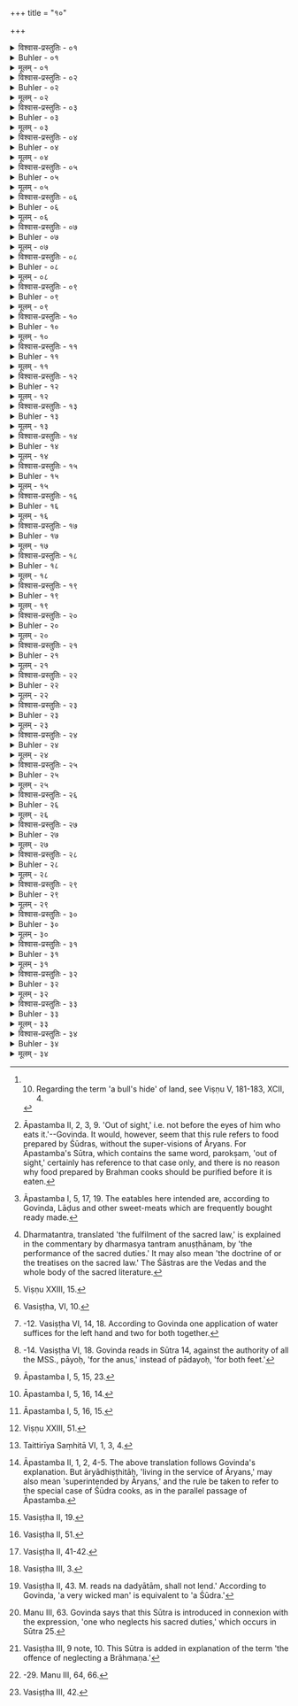+++
title = "१०"

+++

<details><summary>विश्वास-प्रस्तुतिः - ०१</summary>

०१  गोचर्ममात्रम् अब्बिन्दुर् भूमेः शुध्यति पातितः ।  
समूढम् असमूढं वा यत्रामेध्यं न लक्ष्यते ॥ इति ॥
</details>

<details><summary>Buhler - ०१</summary>

1. 'A drop of water which is allowed to fall (on the ground) purifies a bull's hide of land, whether (the land) has been (previously) swept or not, provided no impure substance is visible on it.' [^1] 


[^1]:  10. Regarding the term 'a bull's hide' of land, see Viṣṇu V, 181-183, XCII, 4.
</details>

<details><summary>मूलम् - ०१</summary>

०१  गोचर्ममात्रम् अब्बिन्दुर् भूमेः शुध्यति पातितः ।  
समूढम् असमूढं वा यत्रामेध्यं न लक्ष्यते ॥ इति ॥
</details>

<details><summary>विश्वास-प्रस्तुतिः - ०२</summary>

०२  परोक्षम् अधिश्रितस्यान्नस्यावद्योत्याभ्युक्षणम् ॥
</details>

<details><summary>Buhler - ०२</summary>

2. Food which is cooked out of sight must be illuminated (with fire) and be sprinkled with water, [^2] 


[^2]:  Āpastamba II, 2, 3, 9. 'Out of sight,' i.e. not before the eyes of him who eats it.'--Govinda. It would, however, seem that this rule refers to food prepared by Śūdras, without the super-visions of Āryans. For Āpastamba's Sūtra, which contains the same word, parokṣam, 'out of sight,' certainly has reference to that case only, and there is no reason why food prepared by Brahman cooks should be purified before it is eaten.
</details>

<details><summary>मूलम् - ०२</summary>

०२  परोक्षम् अधिश्रितस्यान्नस्यावद्योत्याभ्युक्षणम् ॥
</details>

<details><summary>विश्वास-प्रस्तुतिः - ०३</summary>

०३  तथापणेयानां च भक्षाणाम् ॥
</details>

<details><summary>Buhler - ०३</summary>

3. Likewise eatables bought in the market. [^3] 


[^3]:  Āpastamba I, 5, 17, 19. The eatables here intended are, according to Govinda, Lāḍus and other sweet-meats which are frequently bought ready made.
</details>

<details><summary>मूलम् - ०३</summary>

०३  तथापणेयानां च भक्षाणाम् ॥
</details>

<details><summary>विश्वास-प्रस्तुतिः - ०४</summary>

०४  बीभत्सवः शुचिकामा हि देवा नाश्रद्दधानस्य हविर्जुषन्त इति ॥
</details>

<details><summary>Buhler - ०४</summary>

4. For the Veda (declares), 'For the gods who are (easily) disgusted and desirous of purity do not enjoy the offerings made by a man destitute of faith.'
</details>

<details><summary>मूलम् - ०४</summary>

०४  बीभत्सवः शुचिकामा हि देवा नाश्रद्दधानस्य हविर्जुषन्त इति ॥
</details>

<details><summary>विश्वास-प्रस्तुतिः - ०५</summary>

०५  शुचेर् अश्रद्दधानस्य श्रद्दधानस्य चाशुचेः ।  
मीमांसित्वोभयं देवाः समम् अन्नम् अकल्पयन् ॥  
प्रजापतिस् तु तान् आह न समं विषमं हि तत् ।  
हतम् अश्रद्दधानस्य श्रद्धापूतं विशिष्यते ॥ इति ॥
</details>

<details><summary>Buhler - ०५</summary>

5. After reflecting (for a, long time on the respective value of) the (food) of a pure man destitute of faith and of an impure person who has faith, the gods declared both to be equal. But the Lord of created beings said to them, 'That is not equal, it is unequal. The food of a man destitute of faith is worthless, that which is purified by faith is preferable.'
</details>

<details><summary>मूलम् - ०५</summary>

०५  शुचेर् अश्रद्दधानस्य श्रद्दधानस्य चाशुचेः ।  
मीमांसित्वोभयं देवाः समम् अन्नम् अकल्पयन् ॥  
प्रजापतिस् तु तान् आह न समं विषमं हि तत् ।  
हतम् अश्रद्दधानस्य श्रद्धापूतं विशिष्यते ॥ इति ॥
</details>

<details><summary>विश्वास-प्रस्तुतिः - ०६</summary>

०६  अथाप्य् उदाहरन्ति ।  
अश्रद्धा परमः पाप्मा श्रद्धा हि परमं तपः ।  
तस्माद् अश्रद्धया दत्तं हविर् नाश्नन्ति देवताः ॥
</details>

<details><summary>Buhler - ०६</summary>

6. Now they quote also (the following verses): 'Want of faith is the greatest sin; for faith is the highest austerity. Therefore the gods do not eat offerings given without faith.'
</details>

<details><summary>मूलम् - ०६</summary>

०६  अथाप्य् उदाहरन्ति ।  
अश्रद्धा परमः पाप्मा श्रद्धा हि परमं तपः ।  
तस्माद् अश्रद्धया दत्तं हविर् नाश्नन्ति देवताः ॥
</details>

<details><summary>विश्वास-प्रस्तुतिः - ०७</summary>

०७  इष्ट्वा दत्त्वापि वा मूर्खः स्वर्गं नहि स गच्छति ॥
</details>

<details><summary>Buhler - ०७</summary>

7. 'A foolish man does not reach heaven, though he may offer (sacrifices) or give (gifts).'
</details>

<details><summary>मूलम् - ०७</summary>

०७  इष्ट्वा दत्त्वापि वा मूर्खः स्वर्गं नहि स गच्छति ॥
</details>

<details><summary>विश्वास-प्रस्तुतिः - ०८</summary>

०८  शङ्काविहतचारित्रो यः स्वाभिप्रायम् आश्रितः ।  
शास्त्रातिगः स्मृतो मूर्खो धर्मतन्त्रोपरोधनात् ॥ इति ॥
</details>

<details><summary>Buhler - ०८</summary>

8. 'He is called a foolish man whose conduct is blemished by doubts, and who, clinging to his own fancies, transgresses (the rules of) the Śāstras, because he opposes the fulfilment of the sacred law.' [^4] 


[^4]:  Dharmatantra, translated 'the fulfilment of the sacred law,' is explained in the commentary by dharmasya tantram anuṣṭhānam, by 'the performance of the sacred duties.' It may also mean 'the doctrine of or the treatises on the sacred law.' The Śāstras are the Vedas and the whole body of the sacred literature.
</details>

<details><summary>मूलम् - ०८</summary>

०८  शङ्काविहतचारित्रो यः स्वाभिप्रायम् आश्रितः ।  
शास्त्रातिगः स्मृतो मूर्खो धर्मतन्त्रोपरोधनात् ॥ इति ॥
</details>

<details><summary>विश्वास-प्रस्तुतिः - ०९</summary>

०९  शाकपुष्पफलमूलौषधीनां तु प्रक्षालनम् ॥
</details>

<details><summary>Buhler - ०९</summary>

9. But pot-herbs, flowers, fruit, roots, and annual plants (must be) sprinkled (with water). [^5] 


[^5]:  Viṣṇu XXIII, 15.
</details>

<details><summary>मूलम् - ०९</summary>

०९  शाकपुष्पफलमूलौषधीनां तु प्रक्षालनम् ॥
</details>

<details><summary>विश्वास-प्रस्तुतिः - १०</summary>

१०  शुष्कं तृणम् अयाज्ञिकं काष्ठं लोष्टं वातिरस्कृत्याहोरात्रयोर् उदग्दक्षिणामुखः प्रवृत्य शिर उच्चरेदवमेहेद् वा ॥
</details>

<details><summary>Buhler - १०</summary>

10. Having placed dry grass, wood of trees unfit for sacrifices or a clod of earth (on the ground), let him void faeces or urine, turning his face during the day towards the north and at night towards the south and wrapping up his head. [^6] 


[^6]:  Vasiṣṭha, VI, 10.
</details>

<details><summary>मूलम् - १०</summary>

१०  शुष्कं तृणम् अयाज्ञिकं काष्ठं लोष्टं वातिरस्कृत्याहोरात्रयोर् उदग्दक्षिणामुखः प्रवृत्य शिर उच्चरेदवमेहेद् वा ॥
</details>

<details><summary>विश्वास-प्रस्तुतिः - ११</summary>

११  मूत्रे मृदाद्भिः प्रक्षालनम् ॥
</details>

<details><summary>Buhler - ११</summary>

11. (After voiding) urine he shall clean (the organ once) with earth and water, [^7] 


[^7]:  -12. Vasiṣṭha VI, 14, 18. According to Govinda one application of water suffices for the left hand and two for both together.
</details>

<details><summary>मूलम् - ११</summary>

११  मूत्रे मृदाद्भिः प्रक्षालनम् ॥
</details>

<details><summary>विश्वास-प्रस्तुतिः - १२</summary>

१२  त्रिः पाणेः ॥
</details>

<details><summary>Buhler - १२</summary>

12. The hand three times.
</details>

<details><summary>मूलम् - १२</summary>

१२  त्रिः पाणेः ॥
</details>

<details><summary>विश्वास-प्रस्तुतिः - १३</summary>

१३  तद्वत् पुरीषे ॥
</details>

<details><summary>Buhler - १३</summary>

13. In like manner (he shall clean himself with earth and water after voiding) faeces. [^8] 


[^8]:  -14. Vasiṣṭha VI, 18. Govinda reads in Sūtra 14, against the authority of all the MSS., pāyoḥ, 'for the anus,' instead of pādayoḥ, 'for both feet.'
</details>

<details><summary>मूलम् - १३</summary>

१३  तद्वत् पुरीषे ॥
</details>

<details><summary>विश्वास-प्रस्तुतिः - १४</summary>

१४  पर्यायात् त्रिस् त्रिः पायोः पाणेश् च ॥
</details>

<details><summary>Buhler - १४</summary>

14. The number (of the applications of both is) thrice three for both feet and the hand.
</details>

<details><summary>मूलम् - १४</summary>

१४  पर्यायात् त्रिस् त्रिः पायोः पाणेश् च ॥
</details>

<details><summary>विश्वास-प्रस्तुतिः - १५</summary>

१५  मूत्रवद् रेतस उत्सर्गे ॥
</details>

<details><summary>Buhler - १५</summary>

15. After an effusion of semen (he shall purify himself) in the same manner as after voiding urine. [^9] 


[^9]:  Āpastamba I, 5, 15, 23.
</details>

<details><summary>मूलम् - १५</summary>

१५  मूत्रवद् रेतस उत्सर्गे ॥
</details>

<details><summary>विश्वास-प्रस्तुतिः - १६</summary>

१६  नीवीं विस्रस्य परिधायाप उपस्पृशेत् ॥
</details>

<details><summary>Buhler - १६</summary>

16. He shall wash himself, after he has untied or put on the cloth round his loins, [^10] 


[^10]:  Āpastamba I, 5, 16, 14.
</details>

<details><summary>मूलम् - १६</summary>

१६  नीवीं विस्रस्य परिधायाप उपस्पृशेत् ॥
</details>

<details><summary>विश्वास-प्रस्तुतिः - १७</summary>

१७  आर्द्रं तृणं गोमयं भूमिं वा समुपस्पृशेत् ॥
</details>

<details><summary>Buhler - १७</summary>

17. Or he may touch moist grass, cowdung, or earth. [^11] 


[^11]:  Āpastamba I, 5, 16, 15.
</details>

<details><summary>मूलम् - १७</summary>

१७  आर्द्रं तृणं गोमयं भूमिं वा समुपस्पृशेत् ॥
</details>

<details><summary>विश्वास-प्रस्तुतिः - १८</summary>

१८  नाभेर् अधः स्पर्शनं कर्मयुक्तो वर्जयेत् ॥
</details>

<details><summary>Buhler - १८</summary>

18. While he is engaged in (the performance of) religious rites, he shall avoid to touch (the part of his body) below the navel. [^12] 


[^12]:  Viṣṇu XXIII, 51.
</details>

<details><summary>मूलम् - १८</summary>

१८  नाभेर् अधः स्पर्शनं कर्मयुक्तो वर्जयेत् ॥
</details>

<details><summary>विश्वास-प्रस्तुतिः - १९</summary>

१९  ऊर्ध्वं वै पुरुषस्य नाभ्यै मेध्यम् अवाचीनम् अमेध्यम् इतिश्रुतिः ॥
</details>

<details><summary>Buhler - १९</summary>

19. The Veda (declares), 'A man's (body) is pure above the navel, it is impure below the navel.' [^13] 


[^13]:  Taittirīya Saṃhitā VI, 1, 3, 4.
</details>

<details><summary>मूलम् - १९</summary>

१९  ऊर्ध्वं वै पुरुषस्य नाभ्यै मेध्यम् अवाचीनम् अमेध्यम् इतिश्रुतिः ॥
</details>

<details><summary>विश्वास-प्रस्तुतिः - २०</summary>

२०  शूद्राणाम् आर्याधिष्ठितानाम् अर्धमासि मासि वा वपनमार्यवदाचमनकल्पः ॥
</details>

<details><summary>Buhler - २०</summary>

20. Śūdras living in the service of Āryans shall trim (their hair and nails) every month; their mode [^14]  of sipping water (shall be) the same as that of Āryans.


[^14]:  Āpastamba II, 1, 2, 4-5. The above translation follows Govinda's explanation. But āryādhiṣṭhitāḥ, 'living in the service of Āryans,' may also mean 'superintended by Āryans,' and the rule be taken to refer to the special case of Śūdra cooks, as in the parallel passage of Āpastamba.
</details>

<details><summary>मूलम् - २०</summary>

२०  शूद्राणाम् आर्याधिष्ठितानाम् अर्धमासि मासि वा वपनमार्यवदाचमनकल्पः ॥
</details>

<details><summary>विश्वास-प्रस्तुतिः - २१</summary>

२१  वैश्यः कुसीदम् उपजीवेत् ॥
</details>

<details><summary>Buhler - २१</summary>

21. A Vaiśya may live by usury. [^15] 


[^15]:  Vasiṣṭha II, 19.
</details>

<details><summary>मूलम् - २१</summary>

२१  वैश्यः कुसीदम् उपजीवेत् ॥
</details>

<details><summary>विश्वास-प्रस्तुतिः - २२</summary>

२२  पञ्चविंशतिस् त्व् एव पञ्चमाषिकी स्यात् ॥
</details>

<details><summary>Buhler - २२</summary>

22. But (a sum of) twenty-five (kārṣāpaṇas shall bear an interest) of five māṣas (per mensem). [^16] 


[^16]:  Vasiṣṭha II, 51.
</details>

<details><summary>मूलम् - २२</summary>

२२  पञ्चविंशतिस् त्व् एव पञ्चमाषिकी स्यात् ॥
</details>

<details><summary>विश्वास-प्रस्तुतिः - २३</summary>

२३  अथाप्य् उदाहरन्ति ।  
यः समर्घम् ऋणं गृह्य महार्घं संप्रयोजयेत् ।  
स वै वार्द्धुषिको नाम सर्वधर्मेषु गर्हितः ॥  
वृद्धिं च भ्रूणहत्यां च तुलया समतोलयत् ।  
अतिष्ठद् भ्रूणहा कोट्यां वार्द्धुषिः समकम्पत ॥ इति ॥
</details>

<details><summary>Buhler - २३</summary>

23. Now they quote also (the following verses) 'He who, acquiring property cheap, employs (it so that it yields) a higher price, is called a usurer, and blamed in all (treatises on) the sacred law.' '(Brahman) weighed in the scales the crime of killing a learned Brāhmaṇa against (the crime of) usury; the slayer of the Brāhmaṇa remained at the top, the usurer sank downwards.' [^17] 


[^17]:  Vasiṣṭha II, 41-42.
</details>

<details><summary>मूलम् - २३</summary>

२३  अथाप्य् उदाहरन्ति ।  
यः समर्घम् ऋणं गृह्य महार्घं संप्रयोजयेत् ।  
स वै वार्द्धुषिको नाम सर्वधर्मेषु गर्हितः ॥  
वृद्धिं च भ्रूणहत्यां च तुलया समतोलयत् ।  
अतिष्ठद् भ्रूणहा कोट्यां वार्द्धुषिः समकम्पत ॥ इति ॥
</details>

<details><summary>विश्वास-प्रस्तुतिः - २४</summary>

२४  गोरक्षकान् वाणिजकांस् तथा कारुकुशीलवान् ।  
प्रेष्यान् वार्द्धुषिकांश् चैव विप्राञ् छूद्रवद् आचरेत् ॥
</details>

<details><summary>Buhler - २४</summary>

24. 'Let him treat Brāhmaṇas who tend cattle, those who live by trade, (and) those who are artisans, actors (and bards), servants or usurers, like Śūdras.' [^18] 


[^18]:  Vasiṣṭha III, 3.
</details>

<details><summary>मूलम् - २४</summary>

२४  गोरक्षकान् वाणिजकांस् तथा कारुकुशीलवान् ।  
प्रेष्यान् वार्द्धुषिकांश् चैव विप्राञ् छूद्रवद् आचरेत् ॥
</details>

<details><summary>विश्वास-प्रस्तुतिः - २५</summary>

२५  कामं तु परिलुप्तकृत्याय कदर्याय नास्तिकाय पापीयसेपूर्वौ दद्याताम् ॥
</details>

<details><summary>Buhler - २५</summary>

25. But men of the first two castes may, at their pleasure, lend (money at interest) to one who neglects his sacred duties, to a miser, to an atheist, or to a very wicked man. [^19] 


[^19]:  Vasiṣṭha II, 43. M. reads na dadyātām, shall not lend.' According to Govinda, 'a very wicked man' is equivalent to 'a Śūdra.'
</details>

<details><summary>मूलम् - २५</summary>

२५  कामं तु परिलुप्तकृत्याय कदर्याय नास्तिकाय पापीयसेपूर्वौ दद्याताम् ॥
</details>

<details><summary>विश्वास-प्रस्तुतिः - २६</summary>

२६  अयज्ञेनाविवाहेन वेदस्योत्सादनेन च ।  
कुलान्य् अकुलतां यान्ति ब्राह्मणातिक्रमेण च ॥
</details>

<details><summary>Buhler - २६</summary>

26. Through the neglect of sacrifices, of (lawful) marriages, of the study of the Veda, and of (learned) Brāhmaṇas, (noble) families (even) are degraded. [^20] 


[^20]:  Manu III, 63. Govinda says that this Sūtra is introduced in connexion with the expression, 'one who neglects his sacred duties,' which occurs in Sūtra 25.
</details>

<details><summary>मूलम् - २६</summary>

२६  अयज्ञेनाविवाहेन वेदस्योत्सादनेन च ।  
कुलान्य् अकुलतां यान्ति ब्राह्मणातिक्रमेण च ॥
</details>

<details><summary>विश्वास-प्रस्तुतिः - २७</summary>

२७  ब्राह्मणातिक्रमो नास्ति मूर्खे मन्त्रविवर्जिते ।  
ज्वलन्तम् अग्निम् उत्सृज्य नहि भस्मनि हूयते ॥
</details>

<details><summary>Buhler - २७</summary>

27. The offence of neglecting a Brāhmaṇa cannot be committed against a fool who is unacquainted [^21]  with the Veda. For (in offering sacrifices) one does not pass by a brilliant fire and throw the oblations into ashes.


[^21]:  Vasiṣṭha III, 9 note, 10. This Sūtra is added in explanation of the term 'the offence of neglecting a Brāhmaṇa.'
</details>

<details><summary>मूलम् - २७</summary>

२७  ब्राह्मणातिक्रमो नास्ति मूर्खे मन्त्रविवर्जिते ।  
ज्वलन्तम् अग्निम् उत्सृज्य नहि भस्मनि हूयते ॥
</details>

<details><summary>विश्वास-प्रस्तुतिः - २८</summary>

२८  गोभिर् अश्वैश् च यानैश् च कृष्या राजोपसेवया ।  
कुलान्य् अकुलतां यान्ति यानि हीनानि मन्त्रतः ॥
</details>

<details><summary>Buhler - २८</summary>

28. Families which are deficient in (the knowledge of) the Veda, are degraded by (keeping) cows, horses and vehicles, by agriculture and by serving the king. [^22] 


[^22]:  -29. Manu III, 64, 66.
</details>

<details><summary>मूलम् - २८</summary>

२८  गोभिर् अश्वैश् च यानैश् च कृष्या राजोपसेवया ।  
कुलान्य् अकुलतां यान्ति यानि हीनानि मन्त्रतः ॥
</details>

<details><summary>विश्वास-प्रस्तुतिः - २९</summary>

२९  मन्त्रतस् तु समृद्धानि कुलान्य् अल्पधनान्य् अपि ।  
कुलसंख्यां च गच्छन्ति कर्षन्ति च महद्यशः ॥
</details>

<details><summary>Buhler - २९</summary>

29. But even poor families which are rich in (the knowledge of) the Veda obtain rank among the (noble) families and gain great fame.
</details>

<details><summary>मूलम् - २९</summary>

२९  मन्त्रतस् तु समृद्धानि कुलान्य् अल्पधनान्य् अपि ।  
कुलसंख्यां च गच्छन्ति कर्षन्ति च महद्यशः ॥
</details>

<details><summary>विश्वास-प्रस्तुतिः - ३०</summary>

३०  वेदः कृषिविनाशाय कृषिर् वेदविनाशिनी ।  
शक्तिमान् उभयं कुर्याद् अशक्तस् तु कृषिं त्यजेत् ॥
</details>

<details><summary>Buhler - ३०</summary>

30. The (study of) the Veda impedes (the pursuit of) agriculture, (the pursuit of) agriculture impedes (the study of) the Veda. He who is able (to do it), may attend to both; but he who is unable (to attend to both), shall give up agriculture.
</details>

<details><summary>मूलम् - ३०</summary>

३०  वेदः कृषिविनाशाय कृषिर् वेदविनाशिनी ।  
शक्तिमान् उभयं कुर्याद् अशक्तस् तु कृषिं त्यजेत् ॥
</details>

<details><summary>विश्वास-प्रस्तुतिः - ३१</summary>

३१  न वै देवान् पीवरो ऽसंयतात्मा रोरूयमाणः ककुदीसमश्नुते ।  
चलत्तुन्दी रभसः कमवादी कृशास इत्य् अणवस् तत्रयान्ति ॥
</details>

<details><summary>Buhler - ३१</summary>

31. A fat, bellowing, raging humped bull, who does not restrain himself, who hurts living creatures and speaks according to his pleasure, forsooth, does not reach the (abode of) the gods; (but) those who are small like atoms, (being) emaciated (by austerities and fasts), go thither.
</details>

<details><summary>मूलम् - ३१</summary>

३१  न वै देवान् पीवरो ऽसंयतात्मा रोरूयमाणः ककुदीसमश्नुते ।  
चलत्तुन्दी रभसः कमवादी कृशास इत्य् अणवस् तत्रयान्ति ॥
</details>

<details><summary>विश्वास-प्रस्तुतिः - ३२</summary>

३२  यद् यौवने चरति विभ्रमेण सद् वासद् वा यादृशं वायदा वा ।  
उत्तरे चेद् वयसि साधुवृत्तस् तद् एवास्य भवतिनेतराणि ॥
</details>

<details><summary>Buhler - ३२</summary>

32. If, erring, in his youth he commits at any time good or evil acts of any kind, (they will all remain without result). (For) if in his later age he lives righteously, he will obtain (the reward of) that (virtuous conduct) alone, not (the punishments of his former) crimes.
</details>

<details><summary>मूलम् - ३२</summary>

३२  यद् यौवने चरति विभ्रमेण सद् वासद् वा यादृशं वायदा वा ।  
उत्तरे चेद् वयसि साधुवृत्तस् तद् एवास्य भवतिनेतराणि ॥
</details>

<details><summary>विश्वास-प्रस्तुतिः - ३३</summary>

३३  शोचेत मनसा नित्यं दुष्कृतान्य् अनुचिन्तयन् ।  
तपस्वी चाप्रमादी च ततः पापात् प्रमुच्यते ॥
</details>

<details><summary>Buhler - ३३</summary>

33. Let him always be sorrowing in his heart, when he thinks of his sins, (let him) practise austerities and be careful; thus he will be freed from sin.
</details>

<details><summary>मूलम् - ३३</summary>

३३  शोचेत मनसा नित्यं दुष्कृतान्य् अनुचिन्तयन् ।  
तपस्वी चाप्रमादी च ततः पापात् प्रमुच्यते ॥
</details>

<details><summary>विश्वास-प्रस्तुतिः - ३४</summary>

३४  स्पृशन्ति बिन्दवः पादौ य आचामयतः परान् ।  
न तैर् उच्छिष्टभावः स्यात् तुल्यास् ते भूमिगैः सह ॥ इति ॥
</details>

<details><summary>Buhler - ३४</summary>

34. 'Where drops of water touch the feet of a [^23]  man who offers water for sipping to others, no defilement is caused by them. They are equally (pure) as (water) collected on the ground.'


[^23]:  Vasiṣṭha III, 42.
</details>

<details><summary>मूलम् - ३४</summary>

३४  स्पृशन्ति बिन्दवः पादौ य आचामयतः परान् ।  
न तैर् उच्छिष्टभावः स्यात् तुल्यास् ते भूमिगैः सह ॥ इति ॥
</details>
